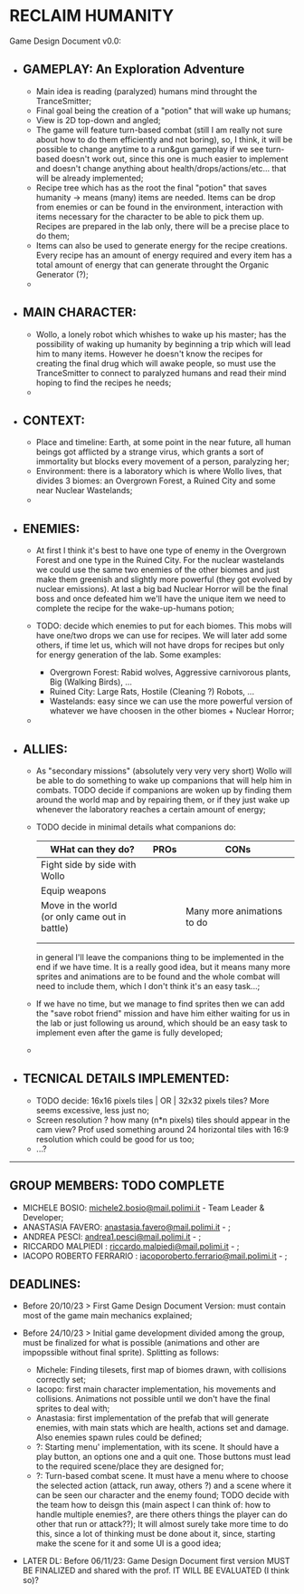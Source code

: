 # RECLAIM HUMANITY

Game Design Document v0.0:


- ## GAMEPLAY: An Exploration Adventure
    - Main idea is reading (paralyzed) humans mind throught the TranceSmitter;
    - Final goal being the creation of a "potion" that will wake up humans;
    - View is 2D top-down and angled;
    - The game will feature turn-based combat (still I am really not sure about how to do them efficiently and not boring), so, I think, it will be possible to change anytime to a run&gun gameplay if we see turn-based doesn't work out, since this one is much easier to implement and doesn't change anything about health/drops/actions/etc... that will be already implemented;
    - Recipe tree which has as the root the final "potion" that saves humanity -> means (many) items are needed. Items can be drop from enemies or can be found in the environment, interaction with items necessary for the character to be able to pick them up. Recipes are prepared in the lab only, there will be a precise place to do them;
    - Items can also be used to generate energy for the recipe creations. Every recipe has an amount of energy required and every item has a total amount of energy that can generate throught the Organic Generator (?);
    - 

- ## MAIN CHARACTER:
    - Wollo, a lonely robot which whishes to wake up his master; has the possibility of waking up humanity by beginning a trip which will lead him to many items. However he doesn't know the recipes for creating the final drug which will awake people, so must use the TranceSmitter to connect to paralyzed humans and read their mind hoping to find the recipes he needs;
    - 

- ## CONTEXT:
    - Place and timeline: Earth, at some point in the near future, all human beings got afflicted by a strange virus, which grants a sort of immortality but blocks every movement of a person, paralyzing her;
    - Environment: there is a laboratory which is where Wollo lives, that divides 3 biomes: an Overgrown Forest, a Ruined City and some near Nuclear Wastelands;
    - 

- ## ENEMIES:
    - At first I think it's best to have one type of enemy in the Overgrown Forest and one type in the Ruined City. For the nuclear wastelands we could use the same two enemies of the other biomes and just make them greenish and slightly more powerful (they got evolved by nuclear emissions). At last a big bad Nuclear Horror will be the final boss and once defeated him we'll have the unique item we need to complete the recipe for the wake-up-humans potion;


    - TODO: decide which enemies to put for each biomes. This mobs will have one/two drops we can use for recipes. We will later add some others, if time let us, which will not have drops for recipes but only for energy generation of the lab. Some examples:
        - Overgrown Forest: Rabid wolves, Aggressive carnivorous plants, Big (Walking Birds), ...
        - Ruined City: Large Rats, Hostile (Cleaning ?) Robots, ...
        - Wastelands: easy since we can use the more powerful version of whatever we have choosen in the other biomes + Nuclear Horror;
    
    - 

- ## ALLIES:
    - As "secondary missions" (absolutely very very very short) Wollo will be able to do something to wake up companions that will help him in combats. TODO decide if companions are woken up by finding them around the world map and by repairing them, or if they just wake up whenever the laboratory reaches a certain amount of energy;
    - TODO decide in minimal details what companions do:
    
        | WHat can they do? | PROs | CONs |
        | ----------- | ----------- | ----------- |
        | Fight side by side with Wollo |  |  |
        | Equip weapons |  |  |
        | Move in the world<br>(or only came out in battle) |  | Many more animations to do |
        |  |  |  |
        |  |  |  |

        in general I'll leave the companions thing to be implemented in the end if we have time. It is a really good idea, but it means many more sprites and animations are to be found and the whole combat will need to include them, which I don't think it's an easy task...;
    
    - If we have no time, but we manage to find sprites then we can add the "save robot friend" mission and have him either waiting for us in the lab or just following us around, which should be an easy task to implement even after the game is fully developed;
    - 


- ## TECNICAL DETAILS IMPLEMENTED:
    - TODO decide: 16x16 pixels tiles | OR | 32x32 pixels tiles? More seems excessive, less just no;
    - Screen resolution ? how many (n*n pixels) tiles should appear in the cam view? Prof used something around 24 horizontal tiles with 16:9 resolution which could be good for us too;
    - ...?

___

## GROUP MEMBERS: TODO COMPLETE
- MICHELE BOSIO: michele2.bosio@mail.polimi.it - Team Leader & Developer;
- ANASTASIA FAVERO: anastasia.favero@mail.polimi.it - ;
- ANDREA PESCI: andrea1.pesci@mail.polimi.it - ;
- RICCARDO MALPIEDI : riccardo.malpiedi@mail.polimi.it - ;
- IACOPO ROBERTO FERRARIO : iacoporoberto.ferrario@mail.polimi.it - ;

## DEADLINES:
- Before 20/10/23 > First Game Design Document Version: must contain most of the game main mechanics explained;
- Before 24/10/23 > Initial game development divided among the group, must be finalized for what is possible (animations and other are impopssible without final sprite). Splitting as follows:
    - Michele: Finding tilesets, first map of biomes drawn, with collisions correctly set;
    - Iacopo: first main character implementation, his movements and collisions. Animations not possible until we don't have the final sprites to deal with;
    - Anastasia: first implementation of the prefab that will generate enemies, with main stats which are health, actions set and damage. Also enemies spawn rules could be defined;
    - ?: Starting menu' implementation, with its scene. It should have a play button, an options one and a quit one. Those buttons must lead to the required scene/place they are designed for;
    - ?: Turn-based combat scene. It must have a menu where to choose the selected action (attack, run away, others ?) and a scene where it can be seen our character and the enemy found; TODO decide with the team how to deisgn this (main aspect I can think of: how to handle multiple enemies?, are there others things the player can do other that run or attack??); It will almost surely take more time to do this, since a lot of thinking must be done about it, since, starting make the scene for it and some UI is a good idea;

- LATER DL: Before 06/11/23: Game Design Document first version MUST BE FINALIZED and shared with the prof. IT WILL BE EVALUATED (I think so)?